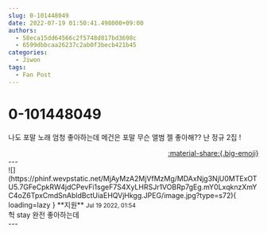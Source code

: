 ```yaml
---
slug: 0-101448049
date: 2022-07-19 01:50:41.498000+09:00
authors:
  - 58eca15dd64566c2f5748d817bd3698c
  - 6599dbbcaa26237c2ab0f3becb421b45
categories:
  - Jiwon
tags:
  - Fan Post
---
```


# 0-101448049

<div class="post-container" markdown="1">
<div class="content-container md-sidebar__scrollwrap" markdown="1">

나도 포말 노래 엄청 좋아하는데 메건은 포말 무슨 앨범 젤 좋아해?? 난 정규 2집 !

</div>
</div>

<div style="text-align: right;" markdown="1">
<a href="https://weverse.io/fromis9/fanpost/0-101448049" style="text-align: right;">:material-share:{.big-emoji}</a>
</div>
---

<div class="comments-container md-sidebar__scrollwrap" markdown="1">
<div class="comment" markdown="1">
<div class='id-container' markdown="1">
![](https://phinf.wevpstatic.net/MjAyMzA2MjVfMzMg/MDAxNjg3NjU0MTExOTU5.7GFeCpkRW4jdCPevFi1sgeF7S4XyLHRSJr1VOBRp7gEg.mY0LxqknzXmYC4oZ6TpxCmdSnAbldBctUiaEHQVjHkgg.JPEG/image.jpg?type=s72){ loading=lazy }
**<span class="artist">지원</span>** <small>Jul 19 2022, 01:54</small><br>
</div>
<div class='comment-body' markdown="1">
헉 stay 완전 좋아하는데
</div>
</div>
</div>
---
